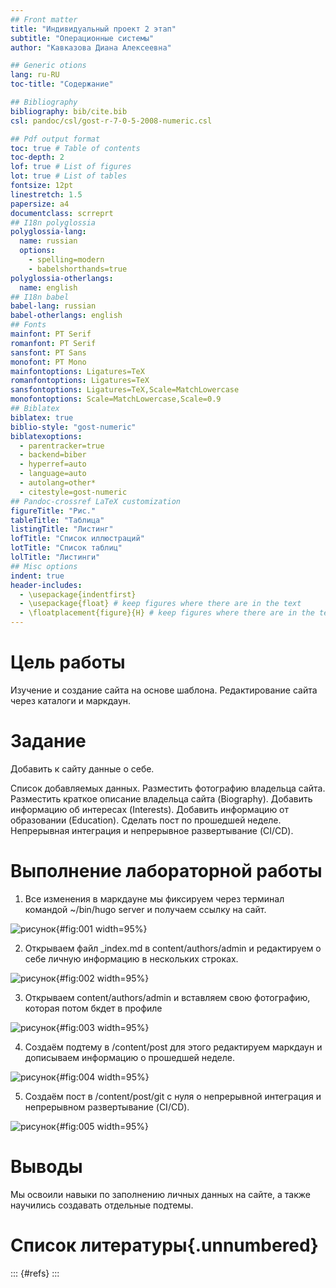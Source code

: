 ```yaml
---
## Front matter
title: "Индивидуальный проект 2 этап"
subtitle: "Операционные системы"
author: "Кавказова Диана Алексеевна"

## Generic otions
lang: ru-RU
toc-title: "Содержание"

## Bibliography
bibliography: bib/cite.bib
csl: pandoc/csl/gost-r-7-0-5-2008-numeric.csl

## Pdf output format
toc: true # Table of contents
toc-depth: 2
lof: true # List of figures
lot: true # List of tables
fontsize: 12pt
linestretch: 1.5
papersize: a4
documentclass: scrreprt
## I18n polyglossia
polyglossia-lang:
  name: russian
  options:
	- spelling=modern
	- babelshorthands=true
polyglossia-otherlangs:
  name: english
## I18n babel
babel-lang: russian
babel-otherlangs: english
## Fonts
mainfont: PT Serif
romanfont: PT Serif
sansfont: PT Sans
monofont: PT Mono
mainfontoptions: Ligatures=TeX
romanfontoptions: Ligatures=TeX
sansfontoptions: Ligatures=TeX,Scale=MatchLowercase
monofontoptions: Scale=MatchLowercase,Scale=0.9
## Biblatex
biblatex: true
biblio-style: "gost-numeric"
biblatexoptions:
  - parentracker=true
  - backend=biber
  - hyperref=auto
  - language=auto
  - autolang=other*
  - citestyle=gost-numeric
## Pandoc-crossref LaTeX customization
figureTitle: "Рис."
tableTitle: "Таблица"
listingTitle: "Листинг"
lofTitle: "Список иллюстраций"
lotTitle: "Список таблиц"
lolTitle: "Листинги"
## Misc options
indent: true
header-includes:
  - \usepackage{indentfirst}
  - \usepackage{float} # keep figures where there are in the text
  - \floatplacement{figure}{H} # keep figures where there are in the text
---
```


# Цель работы

Изучение и создание сайта на основе шаблона. Редактирование сайта через каталоги и маркдаун.
# Задание

Добавить к сайту данные о себе.

Список добавляемых данных.
Разместить фотографию владельца сайта.
Разместить краткое описание владельца сайта (Biography).
Добавить информацию об интересах (Interests).
Добавить информацию от образовании (Education).
Сделать пост по прошедшей неделе.
Непрерывная интеграция и непрерывное развертывание (CI/CD).


# Выполнение лабораторной работы

1. Все изменения в маркдауне мы фиксируем через терминал командой ~/bin/hugo server и получаем ссылку на сайт.

![рисунок](image/1.png){#fig:001 width=95%}

2. Открываем файл _index.md в content/authors/admin и редактируем о себе личную информацию в нескольких строках.
 
![рисунок](image/2.png){#fig:002 width=95%}

3. Открываем content/authors/admin и вставляем свою фотографию, которая потом бкдет в профиле

![рисунок](image/3.png){#fig:003 width=95%}

4. Создаём подтему в /content/post для этого редактируем маркдаун и дописываем информацию о прошедшей неделе.

![рисунок](image/4.png){#fig:004 width=95%}

5.  Создаём пост в /content/post/git c нуля о непрерывной интеграция и непрерывном развертывание (CI/CD).

![рисунок](image/5.png){#fig:005 width=95%}



# Выводы

Мы освоили навыки по заполнению личных данных на сайте, а также научились создавать отдельные подтемы.

# Список литературы{.unnumbered}

::: {#refs}
:::
